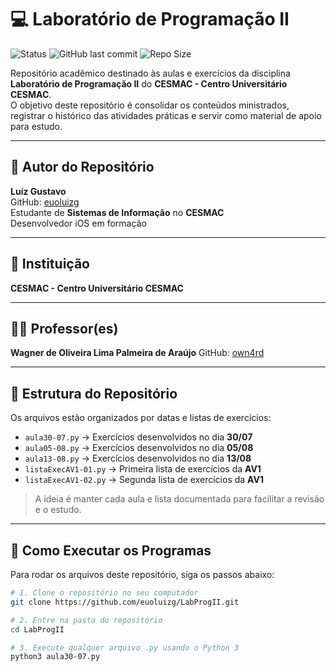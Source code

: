 # 💻 Laboratório de Programação II

![Status](https://img.shields.io/badge/Status-Em%20Desenvolvimento-yellow)
![GitHub last commit](https://img.shields.io/github/last-commit/euoluizg/LabProgII)
![Repo Size](https://img.shields.io/github/repo-size/euoluizg/LabProgII)

Repositório acadêmico destinado às aulas e exercícios da disciplina **Laboratório de Programação II** do **CESMAC - Centro Universitário CESMAC**.  
O objetivo deste repositório é consolidar os conteúdos ministrados, registrar o histórico das atividades práticas e servir como material de apoio para estudo.

---

## 👤 Autor do Repositório

**Luíz Gustavo**  
GitHub: [euoluizg](https://github.com/euoluizg)  
Estudante de **Sistemas de Informação** no **CESMAC**  
Desenvolvedor iOS em formação  

---

## 🏫 Instituição

**CESMAC - Centro Universitário CESMAC**

---

## 👨‍🏫 Professor(es)

**Wagner de Oliveira Lima Palmeira de Araújo**
GitHub: [own4rd](https://github.com/own4rd)

---

## 📂 Estrutura do Repositório

Os arquivos estão organizados por datas e listas de exercícios:

- `aula30-07.py` → Exercícios desenvolvidos no dia **30/07**
- `aula05-08.py` → Exercícios desenvolvidos no dia **05/08**
- `aula13-08.py` → Exercícios desenvolvidos no dia **13/08**
- `listaExecAV1-01.py` → Primeira lista de exercícios da **AV1**
- `listaExecAV1-02.py` → Segunda lista de exercícios da **AV1**

> A ideia é manter cada aula e lista documentada para facilitar a revisão e o estudo.

---

## 🚀 Como Executar os Programas

Para rodar os arquivos deste repositório, siga os passos abaixo:

```bash
# 1. Clone o repositório no seu computador
git clone https://github.com/euoluizg/LabProgII.git

# 2. Entre na pasta do repositório
cd LabProgII

# 3. Execute qualquer arquivo .py usando o Python 3
python3 aula30-07.py
```